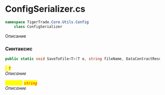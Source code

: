 
# ConfigSerializer.cs
```csharp
namespace TigerTrade.Core.Utils.Config  
    class ConfigSerializer
```

Описание

### Синтаксис
```csharp
public static void SaveToFile<T>(T o, string fileName, DataContractResolver resolver = null)
```

<mark style="color:yellow;">`o`</mark> <mark style="color:red;">*`T`*</mark>  
 *Описание*  
  
<mark style="color:yellow;">`fileName`</mark> <mark style="color:red;">*`string`*</mark>  
 *Описание*  
  

                    
                    